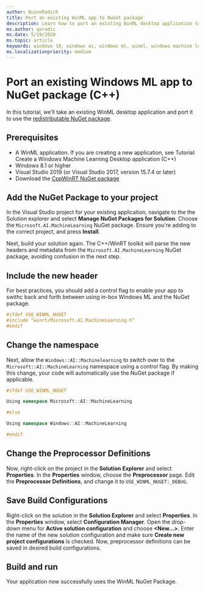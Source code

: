 ```yaml
---
author: QuinnRadich
title: Port an existing WinML app to NuGet package
description: Learn how to port an existing WinML desktop application to use the redistributable NuGet package.
ms.author: quradic
ms.date: 5/19/2020
ms.topic: article
keywords: windows 10, windows ai, windows ml, winml, windows machine learning, NuGet
ms.localizationpriority: medium
---
```


# Port an existing Windows ML app to NuGet package (C++) 

In this tutorial, we’ll take an existing WinML desktop application and port it to use the [redistributable NuGet package](https://www.nuget.org/packages/Microsoft.AI.MachineLearning/). 

## Prerequisites

* A WinML application. If you are creating a new application, see Tutorial: Create a Windows Machine Learning Desktop application (C++) 
* Windows 8.1 or higher 
* Visual Studio 2019 (or Visual Studio 2017, version 15.7.4 or later)
* Download the [CppWinRT NuGet package](https://www.nuget.org/packages/Microsoft.Windows.CppWinRT/)

## Add the NuGet Package to your project

In the Visual Studio project for your existing application, navigate to the the Solution explorer and select **Manage NuGet Packages for Solution**. Choose the `Microsoft.AI.MachineLearning` NuGet package. Ensure you're adding to the correct project, and press **Install**.

Next, build your solution again. The C++/WinRT toolkit will parse the new headers and metadata from the `Microsoft.AI.MachineLearning` NuGet package, avoiding confusion in the next step.

## Include the new header

For best practices, you should add a control flag to enable your app to swithc back and forth between using in-box Windows ML and the NuGet package.

```c++
#ifdef USE_WINML_NUGET
#include “winrt/Microsoft.AI.MachineLearning.h” 
#endif
```

## Change the namespace

Next, allow the `Windows::AI::Machinelearning` to switch over to the `Microsoft::AI::MachineLearning` namespace using a control flag. By making this change, your code will automatically use the NuGet package if applicable.

```c++
#ifdef USE_WINML_NUGET 

Using namespace Microsoft::AI::MachineLearning 

#else 

Using namespace Windows::AI::MachineLearning 

#endif 
```

## Change the Preprocessor Definitions

Now, right-click on the project in the **Solution Explorer** and select **Properties**. In the **Properties** window, choose the **Preprocessor** page. Edit the **Preprocessor Definitions**, and change it to `USE_WINML_NUGET:_DEBUG`.

## Save Build Configurations

Right-click on the solution in the **Solution Explorer** and select **Properties**. In the **Properties** window, select **Configuration Manager**. Open the drop-down menu for **Active solution configuration** and choose **<New...>**. Enter the name of the new solution configuration and make sure **Create new project configurations** is checked. Now, preprocessor definitions can be saved in desired build configurations. 

## Build and run

Your application now successfully uses the WinML NuGet Package.
